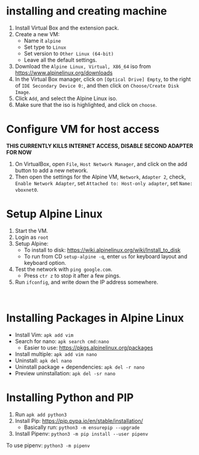 # installing and creating machine

1. Install Virtual Box and the extension pack.
1. Create a new VM:
    - Name it `alpine`
    - Set type to `Linux`
    - Set version to `Other Linux (64-bit)`
    - Leave all the default settings.
1. Download the `Alpine Linux, Virtual, X86_64` iso from https://www.alpinelinux.org/downloads
1. In the Virtual Box manager, click on `[Optical Drive] Empty`, to the right of `IDE Secondary Device 0:`, and then click on `Choose/Create Disk Image`.
1. Click `Add`, and select the Alpine Linux iso.
1. Make sure that the iso is highlighted, and click on `choose`.

# Configure VM for host access

**THIS CURRENTLY KILLS INTERNET ACCESS, DISABLE SECOND ADAPTER FOR NOW**

1. On VirtualBox, open `File`, `Host Network Manager`, and click on the add button to add a new network.
1. Then open the settings for the Alpine VM, `Network`, `Adapter 2`, check, `Enable Network Adapter`, set `Attached to: Host-only adapter`, set `Name: vboxnet0`.

# Setup Alpine Linux

1. Start the VM.
1. Login as `root`
1. Setup Alpine:
    - To install to disk: https://wiki.alpinelinux.org/wiki/Install_to_disk
    - To run from CD `setup-alpine -q`, enter `us` for keyboard layout and keyboard option.
1. Test the network with `ping google.com`.
    - Press `ctr z` to stop it after a few pings.
1. Run `ifconfig`, and write down the IP address somewhere.

<br>

# Installing Packages in Alpine Linux

- Install Vim: `apk add vim`
- Search for nano: `apk search cmd:nano`
    - Easier to use: https://pkgs.alpinelinux.org/packages
- Install multiple: `apk add vim nano`
- Uninstall: `apk del nano`
- Uninstall package + dependencies: `apk del -r nano`
- Preview uninstallation: `apk del -sr nano`

# Installing Python and PIP

1. Run `apk add python3`
2. Install Pip: https://pip.pypa.io/en/stable/installation/
    - Basically run: `python3 -m ensurepip --upgrade`
3. Install Pipenv: `python3 -m pip install --user pipenv`

To use pipenv: `python3 -m pipenv`